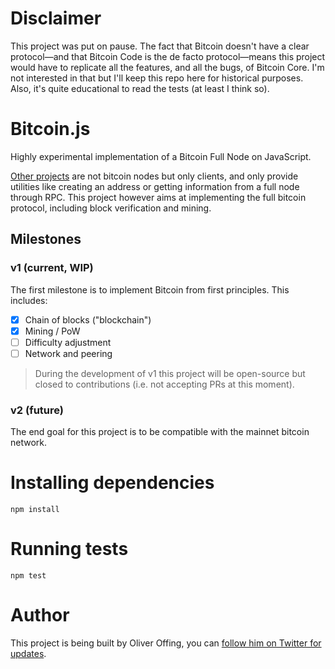 # Disclaimer

This project was put on pause. The fact that Bitcoin doesn't have a clear protocol—and that Bitcoin Code is the de facto protocol—means this project would have to replicate all the features, and all the bugs, of Bitcoin Core. I'm not interested in that but I'll keep this repo here for historical purposes. Also, it's quite educational to read the tests (at least I think so).

# Bitcoin.js

Highly experimental implementation of a Bitcoin Full Node on JavaScript.

[Other projects](https://github.com/bitcoinjs/bitcoinjs-lib) are not bitcoin nodes but only clients, and only provide utilities like creating an address or getting information from a full node through RPC. This project however aims at implementing the full bitcoin protocol, including block verification and mining.

## Milestones

### v1 (current, WIP)

The first milestone is to implement Bitcoin from first principles. This includes:

- [x] Chain of blocks ("blockchain")
- [x] Mining / PoW
- [ ] Difficulty adjustment
- [ ] Network and peering

> During the development of v1 this project will be open-source but closed to contributions (i.e. not accepting PRs at this moment).

### v2 (future)

The end goal for this project is to be compatible with the mainnet bitcoin network.

# Installing dependencies

```
npm install
```

# Running tests

```
npm test
```

# Author

This project is being built by Oliver Offing, you can [follow him on Twitter for updates](https://twitter.com/OliverOffing).
